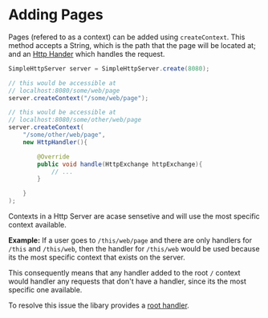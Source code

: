 # Adding Pages

Pages (refered to as a context) can be added using `createContext`. This method accepts a String, which is the path that the page will be located at; and an [Http Hander](/simplehttpserver/handler) which handles the request.

```java
SimpleHttpServer server = SimpleHttpServer.create(8080);

// this would be accessible at 
// localhost:8080/some/web/page
server.createContext("/some/web/page");

// this would be accessible at 
// localhost:8080/some/other/web/page
server.createContext(
    "/some/other/web/page",
    new HttpHandler(){

        @Override
        public void handle(HttpExchange httpExchange){
            // ...
        }

    }
);
```

Contexts in a Http Server are acase sensetive and will use the most specific context available.

**Example:** If a user goes to `/this/web/page` and there are only handlers for `/this` and `/this/web`, then the handler for `/this/web` would be used because its the most specific context that exists on the server.

This consequently means that any handler added to the root `/` context would handler any requests that don't have a handler, since its the most specific one available.

To resolve this issue the libary provides a [root handler](/simplehttpserver/handler/root-handler).